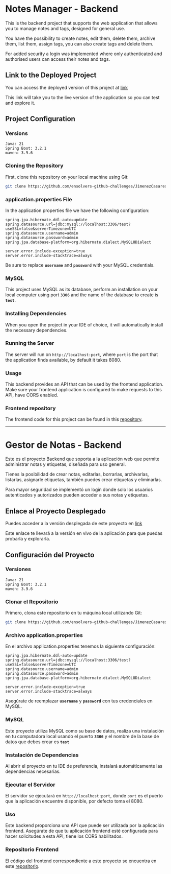 # Notes Manager - Backend

This is the backend project that supports the web application that allows you to manage notes and tags, designed for general use.

You have the possibility to create notes, edit them, delete them, archive them, list them, assign tags, you can also create tags and delete them.

For added security a login was implemented where only authenticated and authorised users can access their notes and tags.

## Link to the Deployed Project

You can access the deployed version of this project at [link](https://notes-manager.up.railway.app)

This link will take you to the live version of the application so you can test and explore it.

## Project Configuration

### Versions

```
Java: 21
Spring Boot: 3.2.1
maven: 3.9.6
```

### Cloning the Repository

First, clone this repository on your local machine using Git:

```bash
git clone https://github.com/ensolvers-github-challenges/JimenezCasares-24baa6
```

### application.properties File

In the application.properties file we have the following configuration:

```
spring.jpa.hibernate.ddl-auto=update
spring.datasource.url=jdbc:mysql://localhost:3306/test?useSSL=false&serverTimezone=UTC
spring.datasource.username=admin
spring.datasource.password=admin
spring.jpa.database-platform=org.hibernate.dialect.MySQL8Dialect

server.error.include-exception=true
server.error.include-stacktrace=always
```

Be sure to replace **`username`** and **`password`** with your MySQL credentials.

### MySQL

This project uses MySQL as its database, perform an installation on your local computer using port **`3306`** and the name of the database to create is **`test`**.

### Installing Dependencies

When you open the project in your IDE of choice, it will automatically install the necessary dependencies.

### Running the Server

The server will run on `http://localhost:port`, where `port` is the port that the application finds available, by default it takes 8080.

### Usage

This backend provides an API that can be used by the frontend application. Make sure your frontend application is configured to make requests to this API, have CORS enabled.

### Frontend repository

The frontend code for this project can be found in this [repository](https://github.com/ensolvers-github-challenges/JimenezCasares-24baa6/tree/main/frontend/notes-manager-frontend).

---

# Gestor de Notas - Backend

Este es el proyecto Backend que soporta a la aplicación web que permite administrar notas y etiquetas, diseñada para uso general.

Tienes la posibilidad de crear notas, editarlas, borrarlas, archivarlas, listarlas, asignarle etiquetas, también puedes crear etiquetas y eliminarlas.

Para mayor seguridad se implementó un login donde solo los usuarios autenticados y autorizados pueden acceder a sus notas y etiquetas.

## Enlace al Proyecto Desplegado

Puedes acceder a la versión desplegada de este proyecto en [link](https://notes-manager.up.railway.app)

Este enlace te llevará a la versión en vivo de la aplicación para que puedas probarla y explorarla.

## Configuración del Proyecto

### Versiones

```
Java: 21
Spring Boot: 3.2.1
maven: 3.9.6
```

### Clonar el Repositorio

Primero, clona este repositorio en tu máquina local utilizando Git:

```bash
git clone https://github.com/ensolvers-github-challenges/JimenezCasares-24baa6
```

### Archivo application.properties

En el archivo application.properties tenemos la siguiente configuración:

```
spring.jpa.hibernate.ddl-auto=update
spring.datasource.url=jdbc:mysql://localhost:3306/test?useSSL=false&serverTimezone=UTC
spring.datasource.username=admin
spring.datasource.password=admin
spring.jpa.database-platform=org.hibernate.dialect.MySQL8Dialect

server.error.include-exception=true
server.error.include-stacktrace=always
```

Asegúrate de reemplazar **`username`** y **`password`** con tus credenciales en MySQL.

### MySQL

Este proyecto utiliza MySQL como su base de datos, realiza una instalación en tu computadora local usando el puerto **`3306`** y el nombre de la base de datos que debes crear es **`test`**

### Instalación de Dependencias

Al abrir el proyecto en tu IDE de preferencia, instalará automáticamente las dependencias necesarias.

### Ejecutar el Servidor

El servidor se ejecutará en `http://localhost:port`, donde `port` es el puerto que la aplicación encuentre disponible, por defecto toma el 8080.

### Uso

Este backend proporciona una API que puede ser utilizada por la aplicación frontend. Asegúrate de que tu aplicación frontend esté configurada para hacer solicitudes a esta API, tiene los CORS habilitados.

### Repositorio Frontend

El código del frontend correspondiente a este proyecto se encuentra en este [repositorio](https://github.com/ensolvers-github-challenges/JimenezCasares-24baa6/tree/main/frontend/notes-manager-frontend).